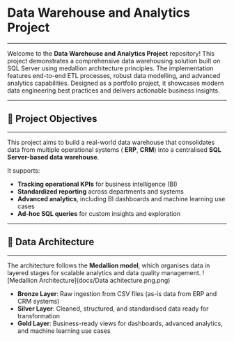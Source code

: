 # Data Warehouse and Analytics Project

---

Welcome to the **Data Warehouse and Analytics Project** repository!  This project demonstrates a comprehensive data warehousing solution built on SQL Server using medallion architecture principles. The implementation features end-to-end ETL processes, robust data modelling, and advanced analytics capabilities. Designed as a portfolio project, it showcases modern data engineering best practices and delivers actionable business insights.

---

## 🎯 Project Objectives

---

This project aims to build a real-world data warehouse that consolidates data from multiple operational systems ( **ERP**, **CRM**) into a centralised **SQL Server-based data warehouse**.

It supports:

-  **Tracking operational KPIs** for business intelligence (BI)
-  **Standardized reporting** across departments and systems
-  **Advanced analytics**, including BI dashboards and machine learning use cases
-  **Ad-hoc SQL queries** for custom insights and exploration

---  

## 🧩 Data Architecture

---

The architecture follows the **Medallion model**, which organises data in layered stages for scalable analytics and data quality management.
![Medallion Architecture](docs/Data achitecture.png.png)


-  **Bronze Layer**: Raw ingestion from CSV files (as-is data from ERP and CRM systems)
-  **Silver Layer**: Cleaned, structured, and standardised data ready for transformation
-  **Gold Layer**: Business-ready views for dashboards, advanced analytics, and machine learning use cases





